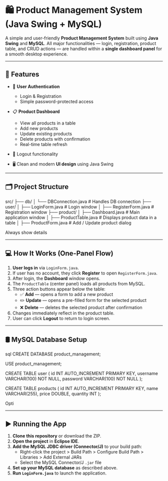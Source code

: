 # 🛍️ Product Management System (Java Swing + MySQL)

A simple and user-friendly **Product Management System** built using **Java Swing** and **MySQL**. All major functionalities — login, registration, product table, and CRUD actions — are handled within a **single dashboard panel** for a smooth desktop experience.

---

## 🔧 Features

- 👤 **User Authentication**
  - Login & Registration
  - Simple password-protected access

- 📋 **Product Dashboard**
  - View all products in a table
  - Add new products
  - Update existing products
  - Delete products with confirmation
  - Real-time table refresh

- 🔐 Logout functionality

- 🖥️ Clean and modern **UI design** using Java Swing

---

## 🗂️ Project Structure

src/
├── db/
│ └── DBConnection.java # Handles DB connection
├── user/
│ ├── LoginForm.java # Login window
│ ├── RegisterForm.java # Registration window
├── product/
│ ├── Dashboard.java # Main application window
│ ├── ProductTable.java # Displays product data in a table
│ ├── ProductForm.java # Add / Update product dialog



Always show details


---

## 💻 How It Works (One-Panel Flow)

1. **User logs in** via `LoginForm.java`.
2. If user has no account, they click **Register** to open `RegisterForm.java`.
3. After login, the **Dashboard** window opens.
4. The `ProductTable` (center panel) loads all products from MySQL.
5. Three action buttons appear below the table:
   - ✅ **Add** — opens a form to add a new product
   - ✏️ **Update** — opens a pre-filled form for the selected product
   - ❌ **Delete** — deletes the selected product after confirmation
6. Changes immediately reflect in the product table.
7. User can click **Logout** to return to login screen.

---

## 🛢️ MySQL Database Setup

sql
CREATE DATABASE product_management;

USE product_management;

CREATE TABLE user (
    id INT AUTO_INCREMENT PRIMARY KEY,
    username VARCHAR(100) NOT NULL,
    password VARCHAR(100) NOT NULL
);

CREATE TABLE products (
    id INT AUTO_INCREMENT PRIMARY KEY,
    name VARCHAR(255),
    price DOUBLE,
    quantity INT
);

Opti


---

## ▶️ Running the App

1. **Clone this repository** or download the ZIP.
2. **Open the project** in **Eclipse IDE**.
3. **Add the MySQL JDBC driver (Connector/J)** to your build path:
   - Right-click the project > Build Path > Configure Build Path > Libraries > Add External JARs
   - Select the MySQL Connector/J `.jar` file
4. **Set up your MySQL database** as described above.
5. **Run `LoginForm.java`** to launch the application.


